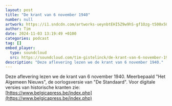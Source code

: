 ```yaml
---
layout: post
title: "De krant van 6 november 1940"
number: null
artwork: https://i1.sndcdn.com/artworks-ueynbtEHI5Z9w9hS-gf1Ozg-t500x500.png
author: Tim
date: 2024-11-03 13:19:49 +0100
categories: podcast
tag: []
embed_player:
  type: soundcloud
  src: https://soundcloud.com/tim-gistelinck/de-krant-van-6-november-1940
description: "Deze aflevering lezen we de krant van 6 november 1940."
---
```

Deze aflevering lezen we de krant van 6 november 1940. Meerbepaald "Het Algemeen Nieuws", de oorlogsversie van "De Standaard".
Voor digitale versies van historische kranten zie: [https://www.belgicapress.be/index.php](https://www.belgicapress.be/index.php)
